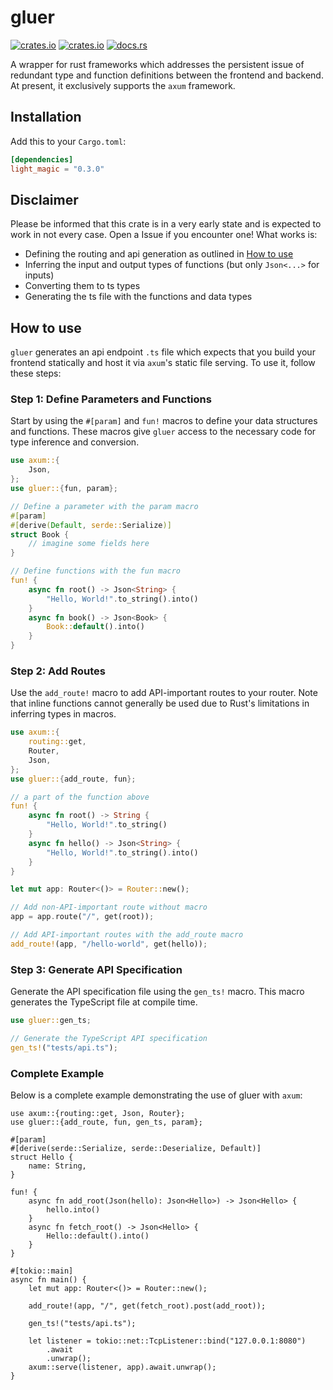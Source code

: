 # gluer

[![crates.io](https://img.shields.io/crates/v/gluer.svg)](https://crates.io/crates/gluer)
[![crates.io](https://img.shields.io/crates/d/gluer.svg)](https://crates.io/crates/gluer)
[![docs.rs](https://docs.rs/gluer/badge.svg)](https://docs.rs/gluer)

A wrapper for rust frameworks which addresses the persistent issue of redundant type and function definitions between the frontend and backend. At present, it exclusively supports the `axum` framework.

## Installation

Add this to your `Cargo.toml`:

```toml
[dependencies]
light_magic = "0.3.0"
```

## Disclaimer

Please be informed that this crate is in a very early state and is expected to work in not every case. Open a Issue if you encounter one! What works is:

- Defining the routing and api generation as outlined in [How to use](#how-to-use)
- Inferring the input and output types of functions (but only `Json<...>` for inputs)
- Converting them to ts types
- Generating the ts file with the functions and data types

## How to use

`gluer` generates an api endpoint `.ts` file which expects that you build your frontend statically and host it via `axum`'s static file serving. To use it, follow these steps:

### Step 1: Define Parameters and Functions

Start by using the `#[param]` and `fun!` macros to define your data structures and functions. These macros give `gluer` access to the necessary code for type inference and conversion.

```rust
use axum::{
    Json,
};
use gluer::{fun, param};

// Define a parameter with the param macro
#[param]
#[derive(Default, serde::Serialize)]
struct Book {
    // imagine some fields here
}

// Define functions with the fun macro
fun! {
    async fn root() -> Json<String> {
        "Hello, World!".to_string().into()
    }
    async fn book() -> Json<Book> {
        Book::default().into()
    }
}
```

### Step 2: Add Routes

Use the `add_route!` macro to add API-important routes to your router. Note that inline functions cannot generally be used due to Rust's limitations in inferring types in macros.

```rust
use axum::{
    routing::get,
    Router,
    Json,
};
use gluer::{add_route, fun};

// a part of the function above
fun! {
    async fn root() -> String {
        "Hello, World!".to_string()
    }
    async fn hello() -> Json<String> {
        "Hello, World!".to_string().into()
    }
}

let mut app: Router<()> = Router::new();

// Add non-API-important route without macro
app = app.route("/", get(root));

// Add API-important routes with the add_route macro
add_route!(app, "/hello-world", get(hello));
```

### Step 3: Generate API Specification

Generate the API specification file using the `gen_ts!` macro. This macro generates the TypeScript file at compile time.

```rust
use gluer::gen_ts;

// Generate the TypeScript API specification
gen_ts!("tests/api.ts");
```

### Complete Example

Below is a complete example demonstrating the use of gluer with `axum`:

```rust,no_run
use axum::{routing::get, Json, Router};
use gluer::{add_route, fun, gen_ts, param};

#[param]
#[derive(serde::Serialize, serde::Deserialize, Default)]
struct Hello {
    name: String,
}

fun! {
    async fn add_root(Json(hello): Json<Hello>) -> Json<Hello> {
        hello.into()
    }
    async fn fetch_root() -> Json<Hello> {
        Hello::default().into()
    }
}

#[tokio::main]
async fn main() {
    let mut app: Router<()> = Router::new();

    add_route!(app, "/", get(fetch_root).post(add_root));

    gen_ts!("tests/api.ts");

    let listener = tokio::net::TcpListener::bind("127.0.0.1:8080")
        .await
        .unwrap();
    axum::serve(listener, app).await.unwrap();
}
```
